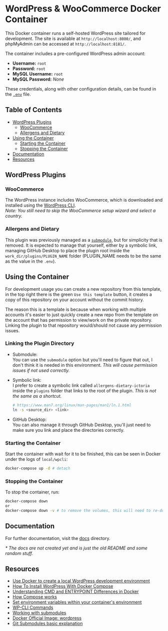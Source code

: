 # WordPress & WooCommerce Docker Container

This Docker container runs a self-hosted WordPress site tailored for development. The site is available at `http://localhost:8080/`, and phpMyAdmin can be accessed at `http://localhost:8181/`.

The container includes a pre-configured WordPress admin account:

- **Username:** `root`
- **Password:** `root`
- **MySQL Username:** `root`
- **MySQL Password:** _None_

These credentials, along with other configuration details, can be found in the [`.env`](.env) file.

## Table of Contents

- [WordPress Plugins](#wordpress-plugins)
  - [WooCommerce](#woocommerce)
  - [Allergens and Dietary](#allergens-and-dietary)
- [Using the Container](#using-the-container)
  - [Starting the Container](#starting-the-container)
  - [Stopping the Container](#stopping-the-container)
- [Documentation](#documentation)
- [Resources](#resources)

## WordPress Plugins

### WooCommerce

The WordPress instance includes WooCommerce, which is downloaded and installed using the [WordPress CLI](https://developer.wordpress.org/cli/commands/).  
_Note: You still need to skip the WooCommerce setup wizard and select a country._

### Allergens and Dietary

This plugin was previously managed as a [`submodule`](https://github.blog/open-source/git/working-with-submodules/), but for simplicity that is removed. It is expected to manage that yourself, either by a symbolic link, managing GitHub Desktop to place the plugin root inside the `work_dir/plugins/PLUGIN_NAME` folder (PLUGIN_NAME needs to be the same as the value in the `.env`).

## Using the Container

For development usage you can create a new repository from this template, in the top right there is the green `Use this template` button, it creates a copy of this repository on your account without the commit history.

The reason this is a template is because when working with multiple accounts it's easier to just quickly create a new repo from the template on the account that has permission to view/work on the private repository. Linking the plugin to that repository would/should not cause any permission issues.

### Linking the Plugin Directory

- Submodule:<br>
  You can use the `submodule` option but you'll need to figure that out, I don't think it is needed in this environment. _This will cause permission issues if not used correctly._

- Symbolic link:<br>
  I prefer to create a symbolic link called `allergens-dietary-ictoria` inside the `plugins` folder that links to the root of the plugin. _This is not the same as a shortcut._

  ```sh
  # https://www.man7.org/linux/man-pages/man1/ln.1.html
  ln -s <source_dir> <link>
  ```

- GitHub Desktop:<br>
  You can also manage it through GitHub Desktop, you'll just need to make sure you link and place the directories correctly.

### Starting the Container

Start the container with wait for it to be finished, this can be seen in Docker under the logs of `local/wpcli`:

```sh
docker-compose up -d # detach
```

### Stopping the Container

To stop the container, run:

```sh
docker-compose down
or
docker-compose down -v # to remove the volumes, this will need to re-do the setup
```

## Documentation

For further documentation, visit the [docs](docs) directory.

_\* The docs are not created yet and is just the old README and some random stuff._

## Resources

- [Use Docker to create a local WordPress development environment](https://www.massolit-media.com/technical-writing/local-wordpress-development-environment-with-docker/)
- [How To Install WordPress With Docker Compose](https://www.digitalocean.com/community/tutorials/how-to-install-wordpress-with-docker-compose)
- [Understanding CMD and ENTRYPOINT Differences in Docker](https://devtron.ai/blog/cmd-and-entrypoint-differences/)
- [How Compose works](https://docs.docker.com/compose/compose-application-model/)
- [Set environment variables within your container's environment](https://docs.docker.com/compose/environment-variables/set-environment-variables/)
- [WP-CLI Commands](https://developer.wordpress.org/cli/commands/)
- [Working with submodules](https://github.blog/open-source/git/working-with-submodules/)
- [Docker Official Image: wordpress](https://hub.docker.com/_/wordpress)
- [Git Submodules basic explanation](https://gist.github.com/gitaarik/8735255)
